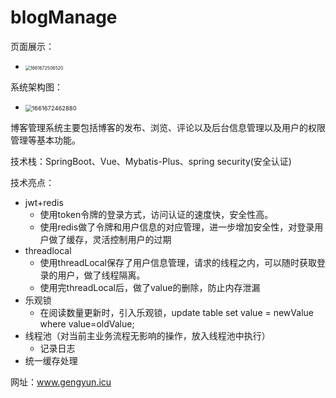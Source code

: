 # blogManage

页面展示：

- <img src="D:/markdown/Typora/images/1661672506520.png" alt="1661672506520" style="zoom: 50%;" />

系统架构图：

- <img src="D:/markdown/Typora/images/1661672462880.png" alt="1661672462880" style="zoom: 67%;" />

博客管理系统主要包括博客的发布、浏览、评论以及后台信息管理以及用户的权限管理等基本功能。

技术栈：SpringBoot、Vue、Mybatis-Plus、spring security(安全认证)

技术亮点：

- jwt+redis
  -  使用token令牌的登录方式，访问认证的速度快，安全性高。
  - 使用redis做了令牌和用户信息的对应管理，进一步增加安全性，对登录用户做了缓存，灵活控制用户的过期
- threadlocal
  - 使用threadLocal保存了用户信息管理，请求的线程之内，可以随时获取登录的用户，做了线程隔离。
  - 使用完threadLocal后，做了value的删除，防止内存泄漏
- 乐观锁
  - 在阅读数量更新时，引入乐观锁，update table set value = newValue where value=oldValue;
- 线程池（对当前主业务流程无影响的操作，放入线程池中执行）
  - 记录日志
- 统一缓存处理

网址：www.gengyun.icu